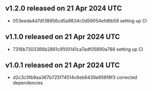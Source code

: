 ## v1.2.0 released on 21 Apr 2024 UTC
  * 053eeda4d7df38956cd5a9834c0d59054efd6b59 setting up CI
## v1.1.0 released on 21 Apr 2024 UTC
  * 7316b7303366b2861c9100141ca7adf05890a788 setting up CI
## v1.0.1 released on 21 Apr 2024 UTC
  * d2c3c5fb9aa367b725f74514c6eb6439e956f8f3 corrected dependencies
